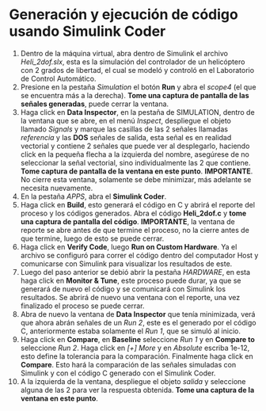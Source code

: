 # Generación y ejecución de código usando Simulink Coder

1. Dentro de la máquina virtual, abra dentro de Simulink el archivo *Heli_2dof.slx*, esta es la simulación del controlador de un helicóptero con 2 grados de libertad, el cual se modeló y controló en el Laboratorio de Control Automático.
2. Presione en la pestaña *Simulation* el botón **Run** y abra el *scope4* (el que se encuentra más a la derecha). **Tome una captura de pantalla de las señales generadas**, puede cerrar la ventana.
4. Haga click en **Data Inspector**, en la pestaña de SIMULATION, dentro de la ventana que se abre, en el menú *Inspect*, despliegue el objeto llamado *Signals* y marque las casillas de las 2 señales llamadas *referencia*  y las **DOS** señales de salida, esta señal es en realidad vectorial y contiene 2 señales que puede ver al desplegarlo, haciendo click en la pequeña flecha a la izquierda del nombre, asegúrese de no seleccionar la señal vectorial, sino individualmente las 2 que contiene. **Tome captura de pantalla de la ventana en este punto**. **IMPORTANTE**. No cierre esta ventana, solamente se debe minimizar, más adelante se necesita nuevamente.
5. En la pestaña *APPS*, abra el **Simulink Coder**.
6. Haga click en **Build**, esto generará el código en C y abrirá el reporte del proceso y los códigos generados. Abra el código **Heli_2dof.c** y **tome una captura de pantalla del código**. **IMPORTANTE**, la ventana de reporte se abre antes de que termine el proceso, no la cierre antes de que termine, luego de esto se puede cerrar.
7. Haga click en **Verify Code**, luego **Run on Custom Hardware**. Ya el archivo se configuró para correr el código dentro del computador Host y comunicarse con Simulink para visualizar los resultados de este.
8. Luego del paso anterior se debió abrir la pestaña *HARDWARE*, en esta haga click en **Monitor & Tune**, este proceso puede durar, ya que se generará de nuevo el código y se comunicará con Simulink los resultados. Se abrirá de nuevo una ventana con el reporte, una vez finalizado el proceso se puede cerrar.
9. Abra de nuevo la ventana de **Data Inspector** que tenía minimizada, verá que ahora abrán señales de un *Run 2*, este es el generado por el código C, anteriormente estaba solamente el *Run 1*, que se simuló al inicio.
10. Haga click en **Compare**, en **Baseline** seleccione *Run 1* y en **Compare to** seleccione *Run 2*. Haga click en *[+] More* y en *Absolute* escriba 1e-12, esto define la tolerancia para la comparación. Finalmente haga click en **Compare**. Esto hará la comparación de las señales simuladas con Simulink y con el código C generado con el Simulink Coder.
11. A la izquierda de la ventana, despliegue el objeto *salida* y seleccione alguna de las 2 para ver la respuesta obtenida. **Tome una captura de la ventana en este punto**.